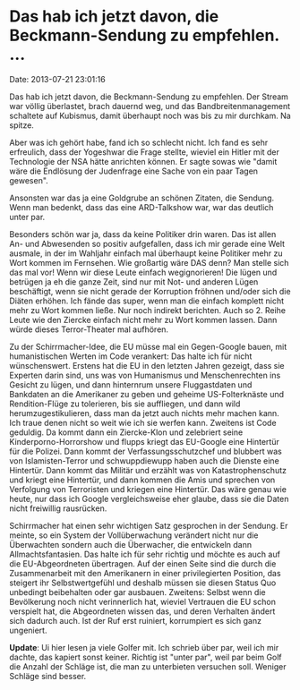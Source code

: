 Das hab ich jetzt davon, die Beckmann-Sendung zu empfehlen. \...
================================================================

Date: 2013-07-21 23:01:16

Das hab ich jetzt davon, die Beckmann-Sendung zu empfehlen. Der Stream
war völlig überlastet, brach dauernd weg, und das Bandbreitenmanagement
schaltete auf Kubismus, damit überhaupt noch was bis zu mir durchkam. Na
spitze.

Aber was ich gehört habe, fand ich so schlecht nicht. Ich fand es sehr
erfreulich, dass der Yogeshwar die Frage stellte, wieviel ein Hitler mit
der Technologie der NSA hätte anrichten können. Er sagte sowas wie
\"damit wäre die Endlösung der Judenfrage eine Sache von ein paar Tagen
gewesen\".

Ansonsten war das ja eine Goldgrube an schönen Zitaten, die Sendung.
Wenn man bedenkt, dass das eine ARD-Talkshow war, war das deutlich unter
par.

Besonders schön war ja, dass da keine Politiker drin waren. Das ist
allen An- und Abwesenden so positiv aufgefallen, dass ich mir gerade
eine Welt ausmale, in der im Wahljahr einfach mal überhaupt keine
Politiker mehr zu Wort kommen im Fernsehen. Wie großartig wäre DAS denn?
Man stelle sich das mal vor! Wenn wir diese Leute einfach wegignorieren!
Die lügen und betrügen ja eh die ganze Zeit, sind nur mit Not- und
anderen Lügen beschäftigt, wenn sie nicht gerade der Korruption fröhnen
und/oder sich die Diäten erhöhen. Ich fände das super, wenn man die
einfach komplett nicht mehr zu Wort kommen ließe. Nur noch indirekt
berichten. Auch so 2. Reihe Leute wie den Ziercke einfach nicht mehr zu
Wort kommen lassen. Dann würde dieses Terror-Theater mal aufhören.

Zu der Schirrmacher-Idee, die EU müsse mal ein Gegen-Google bauen, mit
humanistischen Werten im Code verankert: Das halte ich für nicht
wünschenswert. Erstens hat die EU in den letzten Jahren gezeigt, dass
sie Experten darin sind, uns was von Humanismus und Menschenrechten ins
Gesicht zu lügen, und dann hinternrum unsere Fluggastdaten und Bankdaten
an die Amerikaner zu geben und geheime US-Folterknäste und
Rendition-Flüge zu tolerieren, bis sie auffliegen, und dann wild
herumzugestikulieren, dass man da jetzt auch nichts mehr machen kann.
Ich traue denen nicht so weit wie ich sie werfen kann. Zweitens ist Code
geduldig. Da kommt dann ein Ziercke-Klon und zelebriert seine
Kinderporno-Horrorshow und flupps kriegt das EU-Google eine Hintertür
für die Polizei. Dann kommt der Verfassungsschutzchef und blubbert was
von Islamisten-Terror und schwuppdiewupp haben auch die Dienste eine
Hintertür. Dann kommt das Militär und erzählt was von Katastrophenschutz
und kriegt eine Hintertür, und dann kommen die Amis und sprechen von
Verfolgung von Terroristen und kriegen eine Hintertür. Das wäre genau
wie heute, nur dass ich Google vergleichsweise eher glaube, dass sie die
Daten nicht freiwillig rausrücken.

Schirrmacher hat einen sehr wichtigen Satz gesprochen in der Sendung. Er
meinte, so ein System der Vollüberwachung verändert nicht nur die
Überwachten sondern auch die Überwacher, die entwickeln dann
Allmachtsfantasien. Das halte ich für sehr richtig und möchte es auch
auf die EU-Abgeordneten übertragen. Auf der einen Seite sind die durch
die Zusammenarbeit mit den Amerikanern in einer privilegierten Position,
das steigert ihr Selbstwertgefühl und deshalb müssen sie diesen Status
Quo unbedingt beibehalten oder gar ausbauen. Zweitens: Selbst wenn die
Bevölkerung noch nicht verinnerlich hat, wieviel Vertrauen die EU schon
verspielt hat, die Abgeordneten wissen das, und deren Verhalten ändert
sich dadurch auch. Ist der Ruf erst ruiniert, korrumpiert es sich ganz
ungeniert.

**Update**: Ui hier lesen ja viele Golfer mit. Ich schrieb über par,
weil ich mir dachte, das kapiert sonst keiner. Richtig ist \"unter
par\", weil par beim Golf die Anzahl der Schläge ist, die man zu
unterbieten versuchen soll. Weniger Schläge sind besser.
